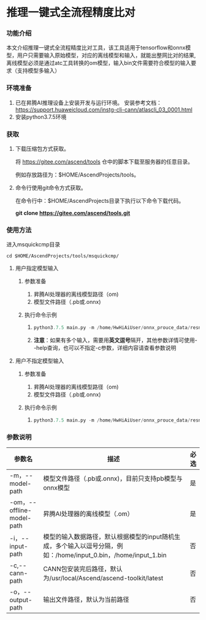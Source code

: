# 推理一键式全流程精度比对

### 功能介绍

本文介绍推理一键式全流程精度比对工具，该工具适用于tensorflow和onnx模型，用户只需要输入原始模型，对应的离线模型和输入，就能出整网比对的结果,离线模型必须是通过atc工具转换的om模型，输入bin文件需要符合模型的输入要求（支持模型多输入）

### 环境准备

1. 已在昇腾AI推理设备上安装开发与运行环境。
   安装参考文档：https://support.huaweicloud.com/instg-cli-cann/atlascli_03_0001.html
2. 安装python3.7.5环境

### 获取

1. 下载压缩包方式获取。

   将 https://gitee.com/ascend/tools 仓中的脚本下载至服务器的任意目录。

   例如存放路径为：$HOME/AscendProjects/tools。

2. 命令行使用git命令方式获取。

   在命令行中：$HOME/AscendProjects目录下执行以下命令下载代码。

   **git clone https://gitee.com/ascend/tools.git**

### 使用方法

进入msquickcmp目录

```
cd $HOME/AscendProjects/tools/msquickcmp/
```

1. 用户指定模型输入
   1. 参数准备

      1. 昇腾AI处理器的离线模型路径（om)
      2. 模型文件路径（.pb或.onnx)

   2. 执行命令示例

      1. ```python
         python3.7.5 main.py -m /home/HwHiAiUser/onnx_prouce_data/resnet_offical.onnx -om /home/HwHiAiUser/onnx_prouce_data/model/resnet50.om -i /home/HwHiAiUser/result/test/input_0.bin -c /usr/local/Ascend/ascend-toolkit/latest -o /home/HwHiAiUser/result/test
         ```

      2. **注意**：如果有多个输入，需要用**英文逗号**隔开，其他参数详情可使用--help查询，也可以不指定-c参数，详细内容请查看参数说明

2. 用户不指定模型输入

   1. 参数准备

      1. 昇腾AI处理器的离线模型路径（om)
      2. 模型文件路径（.pb或.onnx)

   2. 执行命令示例

      1. ```python
         python3.7.5 main.py -m /home/HwHiAiUser/onnx_prouce_data/resnet_offical.onnx -om /home/HwHiAiUser/onnx_prouce_data/model/resnet50.om  -c /usr/local/Ascend/ascend-toolkit/latest -o /home/HwHiAiUser/result/test
         ```

### 参数说明

| 参数名                    | 描述                                                         | 必选 |
| ------------------------- | ------------------------------------------------------------ | ---- |
| -m，--model-path          | 模型文件路径（.pb或.onnx)，目前只支持pb模型与onnx模型        | 是   |
| -om，--offline-model-path | 昇腾AI处理器的离线模型（.om）                                | 是   |
| -i，--input-path          | 模型的输入数据路径，默认根据模型的input随机生成，多个输入以逗号分隔，例如：/home/input_0.bin，/home/input_1.bin | 否   |
| -c,--cann-path            | CANN包安装完后路径，默认为/usr/local/Ascend/ascend-toolkit/latest | 否   |
| -o，--output-path         | 输出文件路径，默认为当前路径                                 | 否   |

